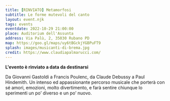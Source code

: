 ```yaml
---
title: [RINVIATO] Metamorfosi
subtitle: Le forme mutevoli del canto
layout: event.njk
tags: events
eventdate: 2022-10-29 21:00:00
place: Auditorium dell'Assunta
address: Via Palù, 2, 35030 Rubano PD
map: https://goo.gl/maps/uy6tBGckjYGBPuFT9
splash: images/musicanti-di-brema.jpg
credit: https://www.claudiapalmarucci.com/
---
```


**L'evento è rinviato a data da destinarsi**

Da Giovanni Gastoldi a Francis Poulenc, da Claude Debussy a Paul Hindemith. Un intenso ed appassionante percorso musicale che porterà con sé amori, emozioni, molto divertimento, e farà sentire chiunque lo sperimenti un po’ diverso e un po’ nuovo.

